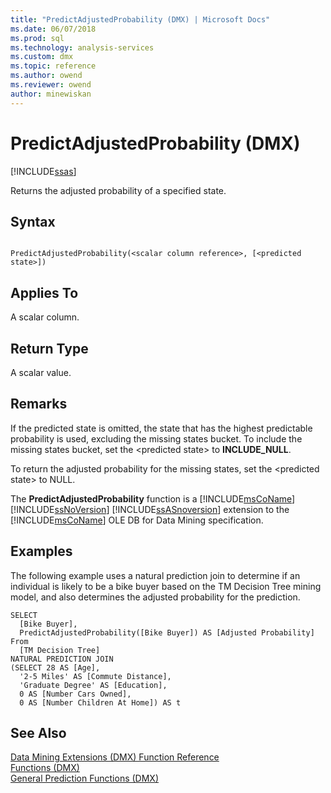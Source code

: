 ```yaml
---
title: "PredictAdjustedProbability (DMX) | Microsoft Docs"
ms.date: 06/07/2018
ms.prod: sql
ms.technology: analysis-services
ms.custom: dmx
ms.topic: reference
ms.author: owend
ms.reviewer: owend
author: minewiskan
---
```

# PredictAdjustedProbability (DMX)
[!INCLUDE[ssas](../includes/applies-to-version/ssas.md)]

  Returns the adjusted probability of a specified state.  
  
## Syntax  
  
```  
  
PredictAdjustedProbability(<scalar column reference>, [<predicted state>])  
```  
  
## Applies To  
 A scalar column.  
  
## Return Type  
 A scalar value.  
  
## Remarks  
 If the predicted state is omitted, the state that has the highest predictable probability is used, excluding the missing states bucket. To include the missing states bucket, set the \<predicted state> to **INCLUDE_NULL**.  
  
 To return the adjusted probability for the missing states, set the \<predicted state> to NULL.  
  
 The **PredictAdjustedProbability** function is a [!INCLUDE[msCoName](../includes/msconame-md.md)] [!INCLUDE[ssNoVersion](../includes/ssnoversion-md.md)] [!INCLUDE[ssASnoversion](../includes/ssasnoversion-md.md)] extension to the [!INCLUDE[msCoName](../includes/msconame-md.md)] OLE DB for Data Mining specification.  
  
## Examples  
 The following example uses a natural prediction join to determine if an individual is likely to be a bike buyer based on the TM Decision Tree mining model, and also determines the adjusted probability for the prediction.  
  
```  
SELECT  
  [Bike Buyer],  
  PredictAdjustedProbability([Bike Buyer]) AS [Adjusted Probability]  
From  
  [TM Decision Tree]  
NATURAL PREDICTION JOIN  
(SELECT 28 AS [Age],  
  '2-5 Miles' AS [Commute Distance],  
  'Graduate Degree' AS [Education],  
  0 AS [Number Cars Owned],  
  0 AS [Number Children At Home]) AS t  
```  
  
## See Also  
 [Data Mining Extensions &#40;DMX&#41; Function Reference](../dmx/data-mining-extensions-dmx-function-reference.md)   
 [Functions &#40;DMX&#41;](../dmx/functions-dmx.md)   
 [General Prediction Functions &#40;DMX&#41;](../dmx/general-prediction-functions-dmx.md)  
  
  
